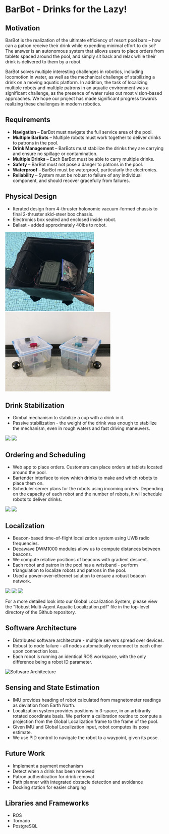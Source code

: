 # BarBot - Drinks for the Lazy!

## Motivation
BarBot is the realization of the ultimate efficiency of resort pool bars – how can a patron receive their drink while expending minimal effort to do so? The answer is an autonomous system that allows users to place  orders from tablets spaced around the pool, and simply sit back and relax while their drink is delivered to them by a robot. 

BarBot solves multiple interesting challenges in robotics, including locomotion in water, as well as the mechanical challenge of stabilizing a drink on a moving aquatic platform. In addition, the task of localizing multiple robots and multiple patrons in an aquatic environment was a significant challenge, as the presence of water rules out most vision-based approaches. We hope our project has made significant progress towards realizing these challenges in modern robotics.

## Requirements
* __Navigation__ – BarBot must navigate the full service area of the pool. 
* __Multiple BarBots__ – Multiple robots must work together to deliver drinks to patrons in the pool.
* __Drink Management__ – BarBots must stabilize the drinks they are carrying and ensure no spillage or contamination.
* __Multiple Drinks__ – Each BarBot must be able to carry multiple drinks. 
* __Safety__ – BarBot must not pose a danger to patrons in the pool.
* __Waterproof__ – BarBot must be waterproof, particularly the electronics. 
* __Reliability__ – System must be robust to failure of any individual component, and should recover gracefully from failures. 

## Physical Design
* Iterated design from 4-thruster holonomic vacuum-formed chassis to final 2-thruster skid-steer box chassis.
* Electronics box sealed and enclosed inside robot.
* Ballast - added approximately 40lbs to robot.

<img src="Physical1.jpg" height="250"> <img src="docs/Physical2.jpg" height="250">

## Drink Stabilization
* Gimbal mechanism to stabilize a cup with a drink in it.
* Passive stabilization - the weight of the drink was enough to stabilize the mechanism, even in rough waters and fast driving maneuvers. 

<img src="/Gimbal1.jpg" height="250"> <img src="/Gimbal2.jpg" height="250">

## Ordering and Scheduling
* Web app to place orders. Customers can place orders at tablets located around the pool.
* Bartender interface to view which drinks to make and which robots to place them on.
* Scheduler server plans for the robots using incoming orders. Depending on the capacity of each robot and the number of robots, it will schedule robots to deliver drinks. 

<img src="/Ordering1.jpg" height="250"> <img src="/Ordering2.jpg" height="250">

## Localization
* Beacon-based time-of-flight localization system using UWB radio frequencies.
* Decawave DWM1000 modules allow us to compute distances between beacons. 
* We compute relative positions of beacons with gradient descent.
* Each robot and patron in the pool has a wristband - perform triangulation to localize robots and patrons in the pool. 
* Used a power-over-ethernet solution to ensure a robust beacon network.

<img src="/GLS1.jpg" height="250"> <img src="/GLS2.jpg" height="250">
<img src="/GLS3.jpg" height="250">

For a more detailed look into our Global Localization System, please view the "Robust Multi-Agent Aquatic Localization.pdf" file in the top-level directory of the Github repository. 

## Software Architecture
* Distributed software architecture - multiple servers spread over devices.
* Robust to node failure - all nodes automatically reconnect to each other upon connection loss.
* Each robot is running an identical ROS workspace, with the only difference being a robot ID parameter.

![Software Architecture](/SoftwareArch.jpg "Software Architecture")

## Sensing and State Estimation
* IMU provides heading of robot calculated from magnetometer readings as deviation from Earth North.
* Localization system provides positions in 3-space, in an arbitrarily rotated coordinate basis. We perform a calibration routine to compute a projection from the Global Localization frame to the frame of the pool.
* Given IMU and Global Localization input, robot computes its pose estimate.
* We use PID control to navigate the robot to a waypoint, given its pose.

## Future Work
* Implement a payment mechanism 
* Detect when a drink has been removed
* Patron authentication for drink removal
* Path planner with integrated obstacle detection and avoidance
* Docking station for easier charging

## Libraries and Frameworks
* ROS
* Tornado
* PostgreSQL
